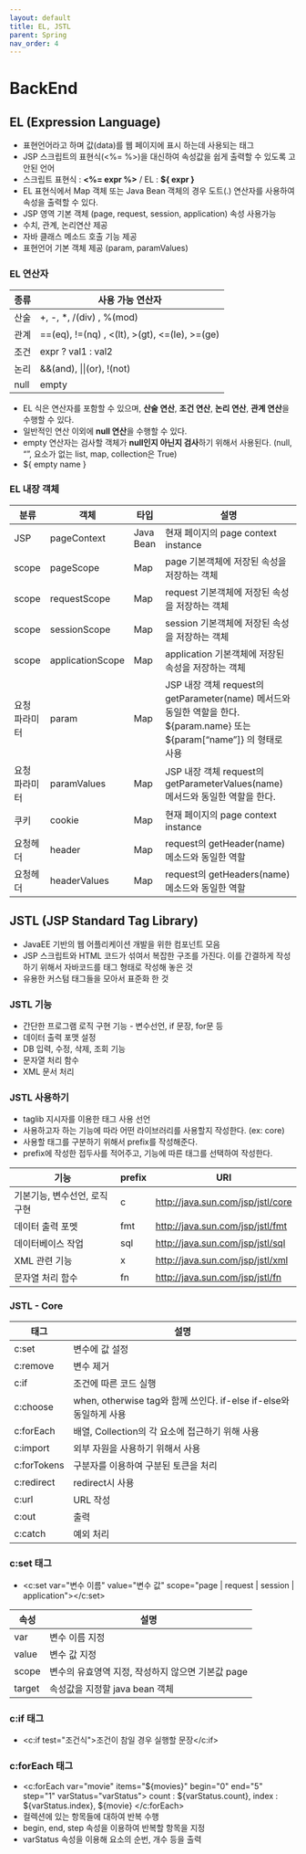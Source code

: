 ```yaml
---
layout: default
title: EL, JSTL
parent: Spring
nav_order: 4
---
```


# BackEnd

## EL (Expression Language)

- 표현언어라고 하며 값(data)를 웹 페이지에 표시 하는데 사용되는 태그
- JSP 스크립트의 표현식(<%= %>)을 대신하여 속성값을 쉽게 출력할 수 있도록 고안된 언어
- 스크립트 표현식 : **<%= expr %>** / EL : **${ expr }**
- EL 표현식에서 Map 객체 또는 Java Bean 객체의 경우 도트(.) 연산자를 사용하여 속성을 출력할 수 있다.
- JSP 영역 기본 객체 (page, request, session, application) 속성 사용가능
- 수치, 관계, 논리연산 제공
- 자바 클래스 메소드 호출 기능 제공
- 표현언어 기본 객체 제공 (param, paramValues)

### EL 연산자

| 종류 | 사용 가능 연산자                              |
| ---- | --------------------------------------------- |
| 산술 | +, -, \*, /(div) , %(mod)                     |
| 관계 | ==(eq), !=(nq) , <(lt), >(gt), <=(le), >=(ge) |
| 조건 | expr ? val1 : val2                            |
| 논리 | &&(and), \|\|(or), !(not)                     |
| null | empty                                         |

- EL 식은 연산자를 포함할 수 있으며, **산술 연산**, **조건 연산**, **논리 연산**, **관계 연산**을 수행할 수 있다.
- 일반적인 연산 이외에 **null 연산**을 수행할 수 있다.
- empty 연산자는 검사할 객체가 **null인지 아닌지 검사**하기 위해서 사용된다.
  (null, “”, 요소가 없는 list, map, collection은 True)
- ${ empty name }

### EL 내장 객체

| 분류          | 객체             | 타입      | 설명                                                                                                                         |
| ------------- | ---------------- | --------- | ---------------------------------------------------------------------------------------------------------------------------- |
| JSP           | pageContext      | Java Bean | 현재 페이지의 page context instance                                                                                          |
| scope         | pageScope        | Map       | page 기본객체에 저장된 속성을 저장하는 객체                                                                                  |
| scope         | requestScope     | Map       | request 기본객체에 저장된 속성을 저장하는 객체                                                                               |
| scope         | sessionScope     | Map       | session 기본객체에 저장된 속성을 저장하는 객체                                                                               |
| scope         | applicationScope | Map       | application 기본객체에 저장된 속성을 저장하는 객체                                                                           |
| 요청 파라미터 | param            | Map       | JSP 내장 객체 request의 getParameter(name) 메서드와 동일한 역할을 한다. \${param.name} 또는 \${param[“name”]} 의 형태로 사용 |
| 요청 파라미터 | paramValues      | Map       | JSP 내장 객체 request의 getParameterValues(name) 메서드와 동일한 역할을 한다.                                                |
| 쿠키          | cookie           | Map       | 현재 페이지의 page context instance                                                                                          |
| 요청헤더      | header           | Map       | request의 getHeader(name) 메소드와 동일한 역할                                                                               |
| 요청헤더      | headerValues     | Map       | request의 getHeaders(name) 메소드와 동일한 역할                                                                              |

## JSTL (JSP Standard Tag Library)

- JavaEE 기반의 웹 어플리케이션 개발을 위한 컴포넌트 모음
- JSP 스크립트와 HTML 코드가 섞여서 복잡한 구조를 가진다. 이를 간결하게 작성하기 위해서 자바코드를 태그 형태로 작성해 놓은 것
- 유용한 커스텀 태그들을 모아서 표준화 한 것

### JSTL 기능

- 간단한 프로그램 로직 구현 기능 - 변수선언, if 문장, for문 등
- 데이터 출력 포맷 설정
- DB 입력, 수정, 삭제, 조회 기능
- 문자열 처리 함수
- XML 문서 처리

### JSTL 사용하기

- taglib 지시자를 이용한 태그 사용 선언
- 사용하고자 하는 기능에 따라 어떤 라이브러리를 사용할지 작성한다. (ex: core)
- 사용할 태그를 구분하기 위해서 prefix를 작성해준다.
- prefix에 작성한 접두사를 적어주고, 기능에 따른 태그를 선택하여 작성한다.

| 기능                         | prefix | URI                               |
| ---------------------------- | ------ | --------------------------------- |
| 기본기능, 변수선언, 로직구현 | c      | http://java.sun.com/jsp/jstl/core |
| 데이터 출력 포멧             | fmt    | http://java.sun.com/jsp/jstl/fmt  |
| 데이터베이스 작업            | sql    | http://java.sun.com/jsp/jstl/sql  |
| XML 관련 기능                | x      | http://java.sun.com/jsp/jstl/xml  |
| 문자열 처리 함수             | fn     | http://java.sun.com/jsp/jstl/fn   |

### JSTL - Core

| 태그        | 설명                                                               |
| ----------- | ------------------------------------------------------------------ |
| c:set       | 변수에 값 설정                                                     |
| c:remove    | 변수 제거                                                          |
| c:if        | 조건에 따른 코드 실행                                              |
| c:choose    | when, otherwise tag와 함께 쓰인다. if-else if-else와 동일하게 사용 |
| c:forEach   | 배열, Collection의 각 요소에 접근하기 위해 사용                    |
| c:import    | 외부 자원을 사용하기 위해서 사용                                   |
| c:forTokens | 구분자를 이용하여 구분된 토큰을 처리                               |
| c:redirect  | redirect시 사용                                                    |
| c:url       | URL 작성                                                           |
| c:out       | 출력                                                               |
| c:catch     | 예외 처리                                                          |

### c:set 태그

- <c:set var="변수 이름" value="변수 값" scope="page | request | session | application"></c:set>

| 속성   | 설명                                              |
| ------ | ------------------------------------------------- |
| var    | 변수 이름 지정                                    |
| value  | 변수 값 지정                                      |
| scope  | 변수의 유효영역 지정, 작성하지 않으면 기본값 page |
| target | 속성값을 지정할 java bean 객체                    |

### c:if 태그

- <c:if test="조건식">조건이 참일 경우 실행할 문장</c:if>

### c:forEach 태그

- <c:forEach var="movie" items="\${movies}" begin="0" end="5" step="1" varStatus="varStatus"> count : \${varStatus.count}, index : \${varStatus.index}, \${movie} </c:forEach>
- 컬렉션에 있는 항목들에 대하여 반복 수행
- begin, end, step 속성을 이용하여 반복할 항목을 지정
- varStatus 속성을 이용해 요소의 순번, 개수 등을 출력
